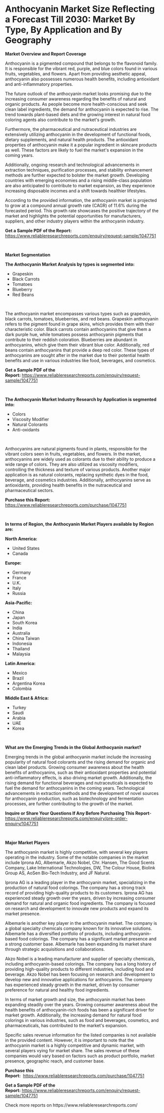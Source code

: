 <p><h1>Anthocyanin Market Size Reflecting a Forecast Till 2030: Market By Type, By Application and By Geography</h1></p><p><strong>Market Overview and Report Coverage</strong></p>
<p><p>Anthocyanin is a pigmented compound that belongs to the flavonoid family. It is responsible for the vibrant red, purple, and blue colors found in various fruits, vegetables, and flowers. Apart from providing aesthetic appeal, anthocyanin also possesses numerous health benefits, including antioxidant and anti-inflammatory properties.</p><p>The future outlook of the anthocyanin market looks promising due to the increasing consumer awareness regarding the benefits of natural and organic products. As people become more health-conscious and seek clean label ingredients, the demand for anthocyanin is expected to rise. The trend towards plant-based diets and the growing interest in natural food coloring agents also contribute to the market's growth.</p><p>Furthermore, the pharmaceutical and nutraceutical industries are extensively utilizing anthocyanin in the development of functional foods, dietary supplements, and natural health products. The antioxidant properties of anthocyanin make it a popular ingredient in skincare products as well. These factors are likely to fuel the market's expansion in the coming years.</p><p>Additionally, ongoing research and technological advancements in extraction techniques, purification processes, and stability enhancement methods are further expected to bolster the market growth. Developing countries with emerging economies and a rising middle-class population are also anticipated to contribute to market expansion, as they experience increasing disposable incomes and a shift towards healthier lifestyles.</p><p>According to the provided information, the anthocyanin market is projected to grow at a compound annual growth rate (CAGR) of 11.6% during the forecasted period. This growth rate showcases the positive trajectory of the market and highlights the potential opportunities for manufacturers, suppliers, and other industry players within the anthocyanin industry.</p></p>
<p><strong>Get a Sample PDF of the Report:</strong> <a href="https://www.reliableresearchreports.com/enquiry/request-sample/1047751">https://www.reliableresearchreports.com/enquiry/request-sample/1047751</a></p>
<p>&nbsp;</p>
<p><strong>Market Segmentation</strong></p>
<p><strong>The Anthocyanin Market Analysis by types is segmented into:</strong></p>
<p><ul><li>Grapeskin</li><li>Black Carrots</li><li>Tomatoes</li><li>Blueberry</li><li>Red Beans</li></ul></p>
<p>&nbsp;</p>
<p><p>The anthocyanin market encompasses various types such as grapeskin, black carrots, tomatoes, blueberries, and red beans. Grapeskin anthocyanin refers to the pigment found in grape skins, which provides them with their characteristic color. Black carrots contain anthocyanins that give them a dark purple hue, while tomatoes possess anthocyanin pigments that contribute to their reddish coloration. Blueberries are abundant in anthocyanins, which give them their vibrant blue color. Additionally, red beans contain anthocyanins that provide a deep red color. These types of anthocyanins are sought after in the market due to their potential health benefits and use in various industries like food, beverages, and cosmetics.</p></p>
<p><strong>Get a Sample PDF of the Report:</strong>&nbsp;<a href="https://www.reliableresearchreports.com/enquiry/request-sample/1047751">https://www.reliableresearchreports.com/enquiry/request-sample/1047751</a></p>
<p>&nbsp;</p>
<p><strong>The Anthocyanin Market Industry Research by Application is segmented into:</strong></p>
<p><ul><li>Colors</li><li>Viscosity Modifier</li><li>Natural Colorants</li><li>Anti-oxidants</li></ul></p>
<p>&nbsp;</p>
<p><p>Anthocyanins are natural pigments found in plants, responsible for the vibrant colors seen in fruits, vegetables, and flowers. In the market, anthocyanins are widely used as colorants due to their ability to produce a wide range of colors. They are also utilized as viscosity modifiers, controlling the thickness and texture of various products. Another major application is as natural colorants, replacing synthetic dyes in the food, beverage, and cosmetics industries. Additionally, anthocyanins serve as antioxidants, providing health benefits in the nutraceutical and pharmaceutical sectors.</p></p>
<p><strong>Purchase this Report:</strong>&nbsp; <a href="https://www.reliableresearchreports.com/purchase/1047751">https://www.reliableresearchreports.com/purchase/1047751</a></p>
<p>&nbsp;</p>
<p><strong>In terms of Region, the Anthocyanin Market Players available by Region are:</strong></p>
<p>
    <p> <strong> North America: </strong>
        <ul>
            <li>United States</li>
            <li>Canada</li>
        </ul>
        </p> 
    <p> <strong> Europe: </strong>
        <ul>
            <li>Germany</li>
            <li>France</li>
            <li>U.K.</li>
            <li>Italy</li>
            <li>Russia</li>
        </ul>
        </p> 
    <p> <strong> Asia-Pacific: </strong>
        <ul>
            <li>China</li>
            <li>Japan</li>
            <li>South Korea</li>
            <li>India</li>
            <li>Australia</li>
            <li>China Taiwan</li>
            <li>Indonesia</li>
            <li>Thailand</li>
            <li>Malaysia</li>
        </ul>
        </p> 
    <p> <strong> Latin America: </strong>
        <ul>
            <li>Mexico</li>
            <li>Brazil</li>
            <li>Argentina Korea</li>
            <li>Colombia</li>
        </ul>
        </p> 
    <p> <strong> Middle East & Africa: </strong>
        <ul>
            <li>Turkey</li>
            <li>Saudi</li>
            <li>Arabia</li>
            <li>UAE</li>
            <li>Korea</li>
        </ul>
    </p>
    </p>
<p>&nbsp;</p>
<p><strong>What are the Emerging Trends in the Global Anthocyanin market?</strong></p>
<p><p>Emerging trends in the global anthocyanin market include the increasing popularity of natural food colorants and the rising demand for organic and clean label products. Growing consumer awareness about the health benefits of anthocyanins, such as their antioxidant properties and potential anti-inflammatory effects, is also driving market growth. Additionally, the rising demand for functional beverages and nutraceuticals is expected to fuel the demand for anthocyanins in the coming years. Technological advancements in extraction methods and the development of novel sources for anthocyanin production, such as biotechnology and fermentation processes, are further contributing to the growth of the market.</p></p>
<p><strong>Inquire or Share Your Questions If Any Before Purchasing This Report</strong>- <a href="https://www.reliableresearchreports.com/enquiry/pre-order-enquiry/1047751">https://www.reliableresearchreports.com/enquiry/pre-order-enquiry/1047751</a></p>
<p>&nbsp;</p>
<p><strong>Major Market Players</strong></p>
<p><p>The anthocyanin market is highly competitive, with several key players operating in the industry. Some of the notable companies in the market include Iprona AG, Albemarle, Akzo Nobel, Chr. Hansen, The Good Scents Company, Lake International Technologies, DW, The Colour House, Biolink Group AS, AoSen Bio-Tech Industry, and JF Natural.</p><p>Iprona AG is a leading player in the anthocyanin market, specializing in the production of natural food colorings. The company has a strong track record of providing high-quality products to its customers. Iprona AG has experienced steady growth over the years, driven by increasing consumer demand for natural and organic food ingredients. The company is focused on research and development to innovate new products and expand its market presence.</p><p>Albemarle is another key player in the anthocyanin market. The company is a global specialty chemicals company known for its innovative solutions. Albemarle has a diversified portfolio of products, including anthocyanin-based food colorings. The company has a significant market presence and a strong customer base. Albemarle has been expanding its market share through strategic acquisitions and collaborations.</p><p>Akzo Nobel is a leading manufacturer and supplier of specialty chemicals, including anthocyanin-based colorings. The company has a long history of providing high-quality products to different industries, including food and beverage. Akzo Nobel has been focusing on research and development to develop new and innovative applications for anthocyanins. The company has experienced steady growth in the market, driven by consumer preference for natural and healthy food ingredients.</p><p>In terms of market growth and size, the anthocyanin market has been expanding steadily over the years. Growing consumer awareness about the health benefits of anthocyanin-rich foods has been a significant driver for market growth. Additionally, the increasing demand for natural food colorings in various industries, such as food and beverages, cosmetics, and pharmaceuticals, has contributed to the market's expansion.</p><p>Specific sales revenue information for the listed companies is not available in the provided content. However, it is important to note that the anthocyanin market is a highly competitive and dynamic market, with several players vying for market share. The sales revenue of these companies would vary based on factors such as product portfolio, market presence, geographic reach, and customer base.</p></p>
<p><strong>Purchase this Report:</strong>&nbsp;&nbsp;<a href="https://www.reliableresearchreports.com/purchase/1047751">https://www.reliableresearchreports.com/purchase/1047751</a></p>
<p></p>
<p><strong>Get a Sample PDF of the Report:</strong>&nbsp;<a href="https://www.reliableresearchreports.com/enquiry/request-sample/1047751">https://www.reliableresearchreports.com/enquiry/request-sample/1047751</a></p>
<p>Check more reports on https://www.reliableresearchreports.com/</p>